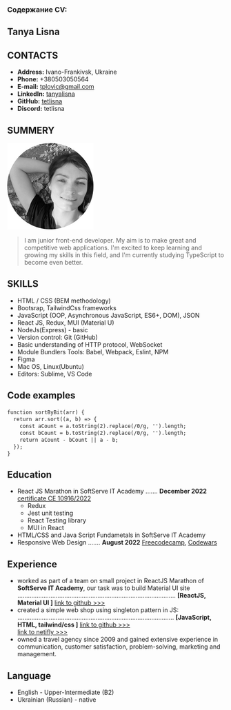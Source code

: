 ### Содержание CV:

## Tanya Lisna

## CONTACTS

- **Address:** Ivano-Frankivsk, Ukraine
- **Phone:** +380503050564
- **E-mail:** tplovic@gmail.com
- **LinkedIn:** [tanyalisna](https://github.com/tetlisna)
- **GitHub:** [tetlisna](https://www.linkedin.com/in/tanyalisna/)
- **Discord:** tetlisna

## SUMMERY
![pic](/img/tat.png "myPhoto")

> I am junior front-end developer. My aim is to make great and competitive web applications. I'm excited to keep learning and growing my skills in this field, and I'm currently studying TypeScript to become even better.

## SKILLS

- HTML / CSS (BEM methodology)
- Bootsrap, TailwindCss frameworks
- JavaScript (OOP, Asynchronous JavaScript, ES6+, DOM), JSON
- React JS, Redux, MUI (Material U)
- NodeJs(Express) - basic
- Version control: Git (GitHub)
- Basic understanding of HTTP protocol, WebSocket
- Module Bundlers Tools: Babel, Webpack, Eslint, NPM
- Figma
- Mac OS, Linux(Ubuntu)
- Editors: Sublime, VS Code

## Code examples

```
function sortByBit(arr) {
  return arr.sort((a, b) => {
    const aCount = a.toString(2).replace(/0/g, '').length;
    const bCount = b.toString(2).replace(/0/g, '').length;
    return aCount - bCount || a - b;
  });
}
```

## Education

- React JS Marathon in SoftServe IT Academy ....... __December 2022__ [certificate CE 10916/2022](https://career.softserveinc.com/en-us/certification/verification)
    * Redux
    * Jest unit testing
    * React Testing library
    * MUI in React
- HTML/CSS and Java Script Fundametals in SoftServe IT Academy
- Responsive Web Design ....... __August 2022__ [Freecodecamp](https://freecodecamp.org/certification/tetlisna/responsive-web-design), [Codewars](https://www.codewars.com/users/tetlisna)
    

## Experience

- worked as part of a team on small project in ReactJS Marathon of **SoftServe IT Academy**, our task was to build Material UI site 
...........................................................................................
 __[ReactJS, Material UI ]__ 
 [link to github >>>](https://github.com/ita-react-marathon-sprint-material-ua/material-ui-team-nr-6)
- created a simple web shop using singleton pattern in JS:
 .......................................................................................... __[JavaScript, HTML, tailwind/css ]__ 
    [link to github >>>](https://github.com/tetlisna/myprojectJS2)                         
    [link to netifly >>>](https://first-adapted-site.netlify.app)
- owned a travel agency since 2009 and gained extensive experience in communication, customer satisfaction, problem-solving, marketing and management.

## Language

- English - Upper-Intermediate (B2)
- Ukrainian (Russian) - native
